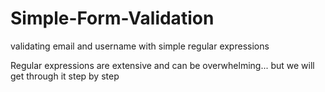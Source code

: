 # Simple-Form-Validation
validating email and username with simple regular expressions

Regular expressions are extensive and can be overwhelming... but we will get through it step by step
